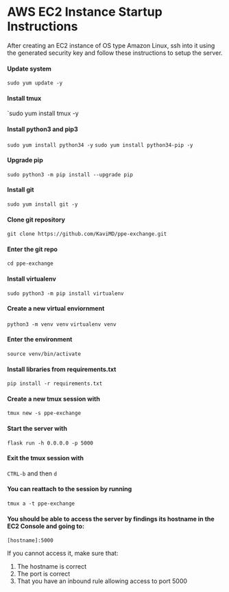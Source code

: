 # AWS EC2 Instance Startup Instructions

After creating an EC2 instance of OS type Amazon Linux, ssh into it using the generated security key and follow these instructions to setup the server.

#### Update system
`sudo yum update -y`

#### Install tmux
`sudo yum install tmux -y

#### Install python3 and pip3
`sudo yum install python34 -y`
`sudo yum install python34-pip -y`

#### Upgrade pip
`sudo python3 -m pip install --upgrade pip`

#### Install git
`sudo yum install git -y`

#### Clone git repository
`git clone https://github.com/KaviMD/ppe-exchange.git`

#### Enter the git repo
`cd ppe-exchange`

#### Install virtualenv
`sudo python3 -m pip install virtualenv`

#### Create a new virtual enviornment
`python3 -m venv venv`
`virtualenv venv`

#### Enter the environment
`source venv/bin/activate`

#### Install libraries from requirements.txt
`pip install -r requirements.txt`

#### Create a new tmux session with
`tmux new -s ppe-exchange`

#### Start the server with
`flask run -h 0.0.0.0 -p 5000`

#### Exit the tmux session with
`CTRL-b` and then `d`

#### You can reattach to the session by running
`tmux a -t ppe-exchange`


#### You should be able to access the server by findings its hostname in the EC2 Console and going to:
`[hostname]:5000`

If you cannot access it, make sure that:
1. The hostname is correct
2. The port is correct
3. That you have an inbound rule allowing access to port 5000
